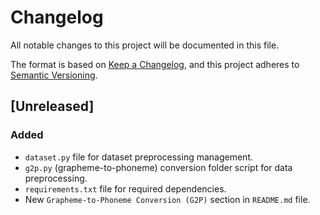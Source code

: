 # Changelog

All notable changes to this project will be documented in this file.

The format is based on [Keep a Changelog](https://keepachangelog.com/en/1.0.0/),
and this project adheres to [Semantic Versioning](https://semver.org/spec/v2.0.0.html).

## [Unreleased]

### Added

- `dataset.py` file for dataset preprocessing management.
- `g2p.py` (grapheme-to-phoneme) conversion folder script for data preprocessing.
- `requirements.txt` file for required dependencies.
- New `Grapheme-to-Phoneme Conversion (G2P)` section in `README.md` file.

